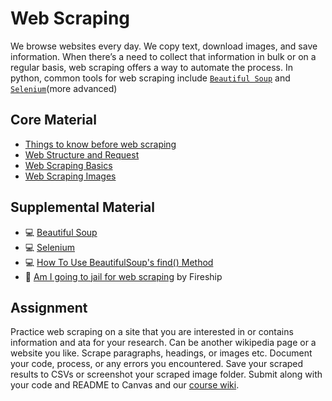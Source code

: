 # Web Scraping
We browse websites every day. We copy text, download images, and save information. When there’s a need to collect that information in bulk or on a regular basis, web scraping offers a way to automate the process. In python, common tools for web scraping include [`Beautiful Soup`](https://beautiful-soup-4.readthedocs.io/en/latest/) and [`Selenium`](https://www.selenium.dev/documentation/webdriver/getting_started/)(more advanced)

## Core Material
- [Things to know before web scraping](/week9-webscraping/01_before_webscraping.md)
- [Web Structure and Request](/week9-webscraping/02_request_web.md)
- [Web Scraping Basics](/week9-webscraping/03_0_scrape.py)
- [Web Scraping Images](/week9-webscraping/03_1_scrape.py)

## Supplemental Material
- 💻 [Beautiful Soup](https://beautiful-soup-4.readthedocs.io/en/latest/)
- 💻 [Selenium](https://www.selenium.dev/documentation/webdriver/getting_started/)
- 💻 [How To Use BeautifulSoup's find() Method](https://scrapeops.io/python-web-scraping-playbook/python-beautifulsoup-find/)
- 🎥 [Am I going to jail for web scraping](https://www.youtube.com/watch?v=8GhFmQPZAlo) by Fireship

## Assignment
Practice web scraping on a site that you are interested in or contains information and ata for your research. Can be another wikipedia page or a website you like. Scrape paragraphs, headings, or images etc. Document your code, process, or any errors you encountered. Save your scraped results to CSVs or screenshot your scraped image folder. Submit along with your code and README to Canvas and our [course wiki](https://github.com/leey611/s25cc-python/wiki).